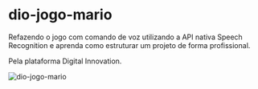 # dio-jogo-mario


Refazendo o jogo com comando de voz utilizando a API nativa Speech Recognition e aprenda como estruturar um projeto de forma profissional.

Pela plataforma Digital Innovation.

![dio-jogo-mario](https://user-images.githubusercontent.com/73667019/151231678-29317601-5142-49aa-a0ae-9503c02d661d.png)
